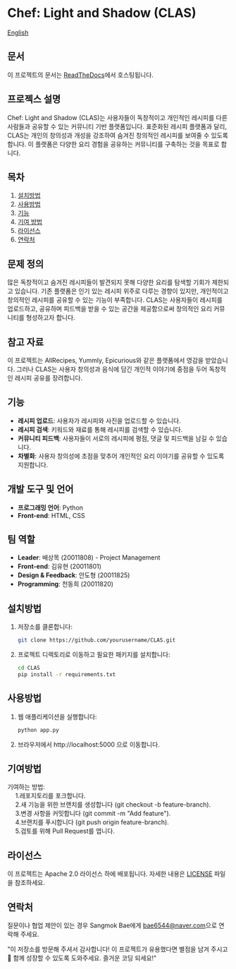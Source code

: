 # Chef: Light and Shadow (CLAS)

<a href="https://github.com/YooHyun-Kim/CLAS/blob/main/README.md">English</a>

## 문서
이 프로젝트의 문서는 [ReadTheDocs](https://CLAS.readthedocs.io)에서 호스팅됩니다.

## 프로젝스 설명
Chef: Light and Shadow (CLAS)는 사용자들이 독창적이고 개인적인 레시피를 다른 사람들과 공유할 수 있는 커뮤니티 기반 플랫폼입니다. 표준화된 레시피 플랫폼과 달리, CLAS는 개인의 창의성과 개성을 강조하여 숨겨진 창의적인 레시피를 보여줄 수 있도록 합니다. 이 플랫폼은 다양한 요리 경험을 공유하는 커뮤니티를 구축하는 것을 목표로 합니다.

## 목차
1. [설치방법](#설치방법)
2. [사용방법](#사용방법)
3. [기능](#기능)
4. [기여 방법](#기여방법)
5. [라이선스](#라이선스)
6. [연락처](#연락처)

## 문제 정의
많은 독창적이고 숨겨진 레시피들이 발견되지 못해 다양한 요리를 탐색할 기회가 제한되고 있습니다. 기존 플랫폼은 인기 있는 레시피 위주로 다루는 경향이 있지만, 개인적이고 창의적인 레시피를 공유할 수 있는 기능이 부족합니다. CLAS는 사용자들이 레시피를 업로드하고, 공유하며 피드백을 받을 수 있는 공간을 제공함으로써 창의적인 요리 커뮤니티를 형성하고자 합니다.

## 참고 자료
이 프로젝트는 AllRecipes, Yummly, Epicurious와 같은 플랫폼에서 영감을 받았습니다. 그러나 CLAS는 사용자 창의성과 음식에 담긴 개인적 이야기에 중점을 두어 독창적인 레시피 공유를 장려합니다.

## 기능
- **레시피 업로드**: 사용자가 레시피와 사진을 업로드할 수 있습니다.
- **레시피 검색**: 키워드와 재료를 통해 레시피를 검색할 수 있습니다.
- **커뮤니티 피드백**: 사용자들이 서로의 레시피에 평점, 댓글 및 피드백을 남길 수 있습니다.
- **차별화**: 사용자 창의성에 초점을 맞추어 개인적인 요리 이야기를 공유할 수 있도록 지원합니다.
  
## 개발 도구 및 언어
- **프로그래밍 언어**: Python
- **Front-end**: HTML, CSS

## 팀 역할
- **Leader**: 배상목 (20011808) - Project Management
- **Front-end**: 김유현 (20011801)
- **Design & Feedback**: 안도형 (20011825)
- **Programming**: 천동희 (20011820)

## 설치방법
1. 저장소를 클론합니다:
   ```bash
   git clone https://github.com/yourusername/CLAS.git

2. 프로젝트 디렉토리로 이동하고 필요한 패키지를 설치합니다:
   ```bash
   cd CLAS
   pip install -r requirements.txt

## 사용방법
1. 웹 애플리케이션을 실행합니다:
   ```bash
   python app.py
2. 브라우저에서 http://localhost:5000 으로 이동합니다.

## 기여방법 
기여하는 방법:    
&emsp; 1.레포지토리를 포크합니다.  
&emsp; 2.새 기능을 위한 브랜치를 생성합니다 (git checkout -b feature-branch).  
&emsp; 3.변경 사항을 커밋합니다 (git commit -m "Add feature").    
&emsp; 4.브랜치를 푸시합니다 (git push origin feature-branch).  
&emsp; 5.검토를 위해 Pull Request를 엽니다.  

## 라이선스
이 프로젝트는 Apache 2.0 라이선스 하에 배포됩니다. 자세한 내용은 [LICENSE](https://www.apache.org/licenses/LICENSE-2.0) 파일을 참조하세요.

## 연락처
질문이나 협업 제안이 있는 경우 Sangmok Bae에게 [bae6544@naver.com](mailto:bae6544@naver.com)으로 연락해 주세요.

"이 저장소를 방문해 주셔서 감사합니다! 이 프로젝트가 유용했다면 별점을 남겨 주시고 🌟 함께 성장할 수 있도록 도와주세요. 즐거운 코딩 되세요!"

